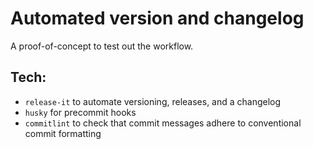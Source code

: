 # Automated version and changelog

A proof-of-concept to test out the workflow.

## Tech:

- `release-it` to automate versioning, releases, and a changelog
- `husky` for precommit hooks
- `commitlint` to check that commit messages adhere to conventional commit formatting
